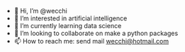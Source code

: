 - 👋 Hi, I’m @wecchi
- 👀 I’m interested in artificial intelligence
- 🌱 I’m currently learning data science
- 💞️ I’m looking to collaborate on make a python packages
- 📫 How to reach me: send mail wecchi@hotmail.com

<!---
wecchi/wecchi is a ✨ special ✨ repository because its `README.md` (this file) appears on your GitHub profile.
You can click the Preview link to take a look at your changes.
--->
